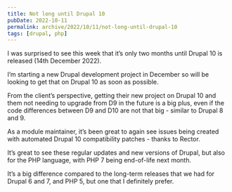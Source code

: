 ```yaml
---
title: Not long until Drupal 10
pubDate: 2022-10-11
permalink: archive/2022/10/11/not-long-until-drupal-10
tags: [drupal, php]
---
```


I was surprised to see this week that it’s only two months until Drupal 10 is released (14th December 2022).

I’m starting a new Drupal development project in December so will be looking to get that on Drupal 10 as soon as possible.

From the client’s perspective, getting their new project on Drupal 10 and them not needing to upgrade from D9 in the future is a big plus, even if the code differences between D9 and D10 are not that big - similar to Drupal 8 and 9.

As a module maintainer, it’s been great to again see issues being created with automated Drupal 10 compatibility patches - thanks to Rector.

It’s great to see these regular updates and new versions of Drupal, but also for the PHP language, with PHP 7 being end-of-life next month.

It’s a big difference compared to the long-term releases that we had for Drupal 6 and 7, and PHP 5, but one that I definitely prefer.
